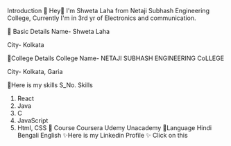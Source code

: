 Introduction 🚀
Hey👋 I'm Shweta Laha from Netaji Subhash Engineering College, Currently I'm in 3rd yr of Electronics and communication.

💠 Basic Details
Name- Shweta Laha

City- Kolkata



💠College Details
College Name- NETAJI SUBHASH ENGINEERING CoLLEGE

City- Kolkata, Garia

💠Here is my skills
S_No.	Skills
1.	React
2.	Java
3.	C
4.	JavaScript
5.	Html, CSS
💠 Course
Coursera
Udemy
Unacademy
💠Language
Hindi
Bengali
English
✨Here is my Linkedin Profile ✨
Click on this
